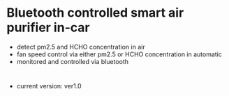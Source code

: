 # Bluetooth controlled smart air purifier in-car

* detect pm2.5 and HCHO concentration in air
* fan speed control via either pm2.5 or HCHO concentration in automatic
* monitored and controlled via bluetooth
#
* current version: ver1.0
